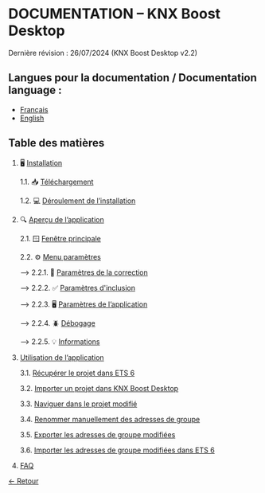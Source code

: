 # DOCUMENTATION – KNX Boost Desktop

Dernière révision : 26/07/2024 (KNX Boost Desktop v2.2)

## Langues pour la documentation / Documentation language :
- [Français](README.md)
- [English](README-EN.md)

## Table des matières
1. 🖥 [Installation](Installation/) 

    1.1. 📥 [Téléchargement](Installation/telechargement.md)

    1.2. 💻 [Déroulement de l’installation](Installation/installationdelapplication.md)

2. 🔍 [Aperçu de l’application](#aperçu-de-lapplication)

    2.1. 🪟 [Fenêtre principale](#fenêtre-principale)

    2.2. ⚙️ [Menu paramètres](#menu-paramètres)

      --> 2.2.1. 📝 [Paramètres de la correction](#paramètres-de-la-correction)

      --> 2.2.2. ✅ [Paramètres d'inclusion](#informations)

      --> 2.2.3. 🖥 [Paramètres de l’application](#paramètres-de-lapplication)

      --> 2.2.4. 🪲 [Débogage](#débogage)

      --> 2.2.5. 💡 [Informations](#informations)

3. [Utilisation de l’application](#utilisation-de-lapplication)

    3.1. [Récupérer le projet dans ETS 6](#récupérer-le-projet-dans-ets-6)

    3.2. [Importer un projet dans KNX Boost Desktop](#importer-un-projet-dans-knx-boost-desktop)

    3.3. [Naviguer dans le projet modifié](#naviguer-dans-le-projet-modifié)

    3.4. [Renommer manuellement des adresses de groupe](#renommer-manuellement-des-adresses-de-groupe)

    3.5. [Exporter les adresses de groupe modifiées](#exporter-les-adresses-de-groupe-modifiées)

    3.6. [Importer les adresses de groupe modifiées dans ETS 6](#importer-les-adresses-de-groupe-modifiées-dans-ets-6)
    
4. [FAQ](#FAQ)


[← Retour](../)
